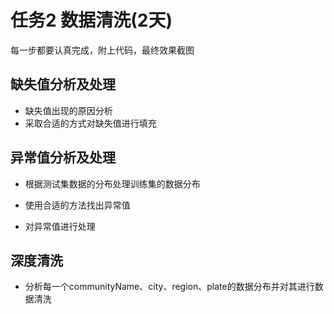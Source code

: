 # 任务2 数据清洗(2天)
每一步都要认真完成，附上代码，最终效果截图

## 缺失值分析及处理

* 缺失值出现的原因分析
* 采取合适的方式对缺失值进行填充

## 异常值分析及处理

* 根据测试集数据的分布处理训练集的数据分布

* 使用合适的方法找出异常值
* 对异常值进行处理

## 深度清洗

* 分析每一个communityName、city、region、plate的数据分布并对其进行数据清洗



